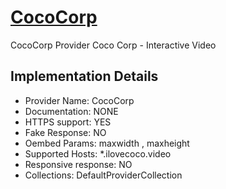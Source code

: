 # [CocoCorp](https://ilovecoco.video)

CocoCorp Provider
Coco Corp - Interactive Video

## Implementation Details

- Provider
Name: CocoCorp
- Documentation: NONE
- HTTPS support: YES
- Fake Response: NO
- Oembed Params: maxwidth , maxheight
- Supported Hosts: *.ilovecoco.video
- Responsive response: NO
- Collections: DefaultProviderCollection


